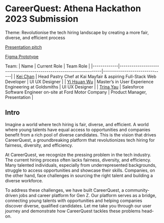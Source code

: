 # CareerQuest: Athena Hackathon 2023 Submission
Theme: Revolutionise the tech hiring landscape by creating a more fair, diverse, and efficient process

[Presentation pitch](https://www.canva.com/design/DAFm9NOHcWg/lq2DjFWc4MTkH6KKIQX05g/edit?utm_content=DAFm9NOHcWg&utm_campaign=designshare&utm_medium=link2&utm_source=sharebutton)

[Figma Prototype]([https://www.figma.com/proto/t0l9oowuqK5YmqUUFwcoWl/Athena-Hackathon-2023---CareerZ?page-id=77%3A2&type=design&node-id=97-197&viewport=413%2C-574%2C0.55&t=Udg7U6AKeDc0g7RF-1&scaling=scale-down&starting-point-node-id=97%3A197&mode=design](https://www.figma.com/proto/fNBDLFyvyIaVf2Q9mAZcFf/Athena-Hackathon-2023---CareerQuest-prototype?page-id=77%3A2&type=design&node-id=97-197&viewport=287%2C303%2C0.07&t=b8jSZonDfLKAHFnc-1&scaling=scale-down&starting-point-node-id=97%3A197&mode=design))

Team:
| Name        | Current Role                                                        | Team Role                     |
|-------------|---------------------------------------------------------------------|-------------------------------|
| [Kei Chan](https://www.linkedin.com/in/kei-chan/)    | Head Pastry Chef at Kai Mayfair & aspiring Full-Stack Web Developer | UI UX Designer                |
| [Yi Hsuan Wu](https://www.linkedin.com/in/hsuanwu/) | Master’s in User Experience Engineering at Goldsmiths               | UI UX Designer                |
| [Trina Yau](https://www.linkedin.com/in/trinayau/)   | Salesforce Software Engineer on-site at Ford Motor Company          | Product Manager, Presentation |

## Intro
Imagine a world where tech hiring is fair, diverse, and efficient. A world where young talents have equal access to opportunities and companies benefit from a rich pool of diverse candidates. This is the vision that drives CareerQuest, a groundbreaking platform that revolutionizes tech hiring for fairness, diversity, and efficiency.

At CareerQuest, we recognize the pressing problem in the tech industry. The current hiring process often lacks fairness, diversity, and efficiency. Many talented individuals, especially from underrepresented backgrounds, struggle to access opportunities and showcase their skills. Companies, on the other hand, face challenges in sourcing the right talent and building a diverse workforce.

To address these challenges, we have built CareerQuest, a community-driven jobs and career platform for Gen Z. Our platform serves as a bridge, connecting young talents with opportunities and helping companies discover diverse, qualified candidates. Let me take you through our user journey and demonstrate how CareerQuest tackles these problems head-on.
